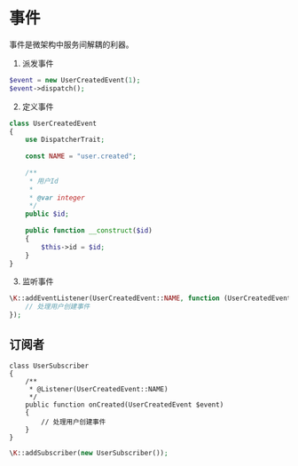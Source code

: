 事件
====

事件是微架构中服务间解耦的利器。

1. 派发事件

```php
$event = new UserCreatedEvent(1);
$event->dispatch();
```

2. 定义事件

```php
class UserCreatedEvent
{
    use DispatcherTrait;
    
    const NAME = "user.created";
    
    /**
     * 用户Id
     *
     * @var integer
     */
    public $id;
    
    public function __construct($id)
    {
        $this->id = $id;
    }
}
```

3. 监听事件

```php
\K::addEventListener(UserCreatedEvent::NAME, function (UserCreatedEvent $event) {
    // 处理用户创建事件
});
```

## 订阅者

```
class UserSubscriber
{
    /**
     * @Listener(UserCreatedEvent::NAME)
     */
    public function onCreated(UserCreatedEvent $event)
    {
        // 处理用户创建事件
    }
}
```

```php
\K::addSubscriber(new UserSubscriber());

```